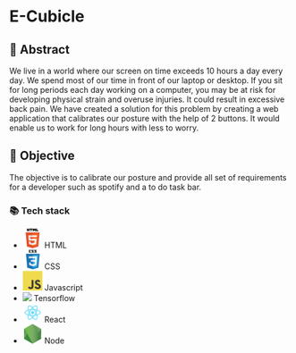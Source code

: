 # E-Cubicle
## 📄 Abstract
We live in a world where our screen on time exceeds 10 hours a day every day. We spend most of our time in front of our laptop or desktop. If you sit for long periods each day working on a computer, you may be at risk for developing physical strain and overuse injuries. It could result in excessive back pain. We have created a solution for this problem by creating a web application that calibrates our posture with the help of 2 buttons. It would enable us to work for long hours with less to worry.
## 🎯 Objective 
The objective is to calibrate our posture and provide all set of requirements for a developer such as spotify and a to do task bar.
### 📚 Tech stack
- <code><img height="35" src="https://raw.githubusercontent.com/github/explore/80688e429a7d4ef2fca1e82350fe8e3517d3494d/topics/html/html.png"></code> HTML
- <code><img height="35" src="https://raw.githubusercontent.com/github/explore/80688e429a7d4ef2fca1e82350fe8e3517d3494d/topics/css/css.png"></code> CSS
- <code><img height="35" src="https://raw.githubusercontent.com/github/explore/80688e429a7d4ef2fca1e82350fe8e3517d3494d/topics/javascript/javascript.png"></code> Javascript
- <code><img height="35" src="https://raw.githubusercontent.com/github/explore/80688e429a7d4ef2fca1e82350fe8e3517d3494d/topics/tensorflowjs/tensorflowjs.png"></code> Tensorflow
- <code><img height="35" src="https://raw.githubusercontent.com/github/explore/80688e429a7d4ef2fca1e82350fe8e3517d3494d/topics/react/react.png"></code> React
- <code><img height="35" src="https://raw.githubusercontent.com/github/explore/80688e429a7d4ef2fca1e82350fe8e3517d3494d/topics/nodejs/nodejs.png"></code> Node
